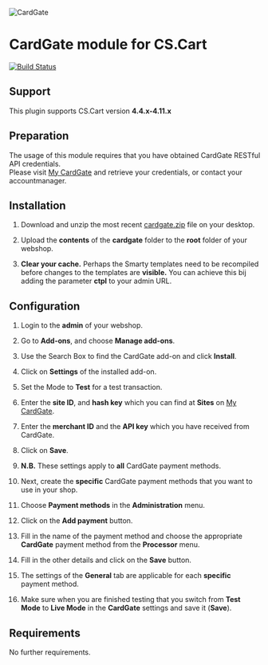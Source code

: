 ![CardGate](https://cdn.curopayments.net/thumb/200/logos/cardgate.png)

# CardGate module for CS.Cart

[![Build Status](https://travis-ci.org/cardgate/cs-cart.svg?branch=master)](https://travis-ci.org/cardgate/cs-cart)

## Support

This plugin supports CS.Cart version **4.4.x-4.11.x**

## Preparation

The usage of this module requires that you have obtained CardGate RESTful API credentials.  
Please visit [My CardGate](https://my.cardgate.com/) and retrieve your credentials, or contact your accountmanager.

## Installation

1. Download and unzip the most recent [cardgate.zip](https://github.com/cardgate/cs-cart/releases) file on your desktop.

2. Upload the **contents** of the **cardgate** folder to the **root** folder of your webshop.

3. **Clear your cache.** Perhaps the Smarty templates need to be recompiled before changes to the templates are **visible.**
   You can achieve this bij adding the parameter **ctpl** to your admin URL.

## Configuration

1. Login to the **admin** of your webshop.

2. Go to **Add-ons**, and choose **Manage add-ons**.

3. Use the Search Box to find the CardGate add-on and click **Install**.

4. Click on **Settings** of the installed add-on.

5. Set the Mode to **Test** for a test transaction.

6. Enter the **site ID**, and **hash key** which you can find at **Sites** on [My CardGate](https://my.cardgate.com/).

7. Enter the **merchant ID** and the **API key** which you have received from CardGate.

8. Click on **Save**.

9. **N.B.** These settings apply to **all** CardGate payment methods.

10. Next, create the **specific** CardGate payment methods that you want to use in your shop.

11. Choose **Payment methods** in the **Administration** menu.

12. Click on the **Add payment** button. 

13. Fill in the name of the payment method and choose the appropriate **CardGate** payment method from the **Processor** menu.

14. Fill in the other details and click on the **Save** button.  
 
15. The settings of the **General** tab are applicable for each **specific** payment method.

16. Make sure when you are finished testing that you switch from **Test Mode** to **Live Mode** in the **CardGate** settings and save it (**Save**).

## Requirements

No further requirements.
